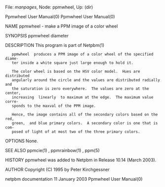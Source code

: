File: *manpages*,  Node: ppmwheel,  Up: (dir)

Ppmwheel User Manual(0)                                Ppmwheel User Manual(0)



NAME
       ppmwheel - make a PPM image of a color wheel


SYNOPSIS
       ppmwheel diameter


DESCRIPTION
       This program is part of Netpbm(1)

       ppmwheel  produces a PPM image of a color wheel of the specified diame-
       ter inside a white square just large enough to hold it.

       The color wheel is based on the HSV color model.  Hues are  distributed
       angularly around the circle and the values are distributed radially and
       the saturation is zero everywhere.  The values are zero at the  center,
       increasing  linearly  to maximum at the edge.  The maximum value corre-
       sponds to the maxval of the PPM image.

       Hence, the image contains all of the secondary colors based on the red,
       green,  and blue primary colors.  A secondary color is one that is com-
       posed of light of at most two of the three primary colors.


OPTIONS
       None.


SEE ALSO
       ppmcie(1) , ppmrainbow(1) , ppm(5)



HISTORY
       ppmwheel was added to Netpbm in Release 10.14 (March 2003).



AUTHOR
       Copyright (C) 1995 by Peter Kirchgessner



netpbm documentation            11 January 2003        Ppmwheel User Manual(0)
